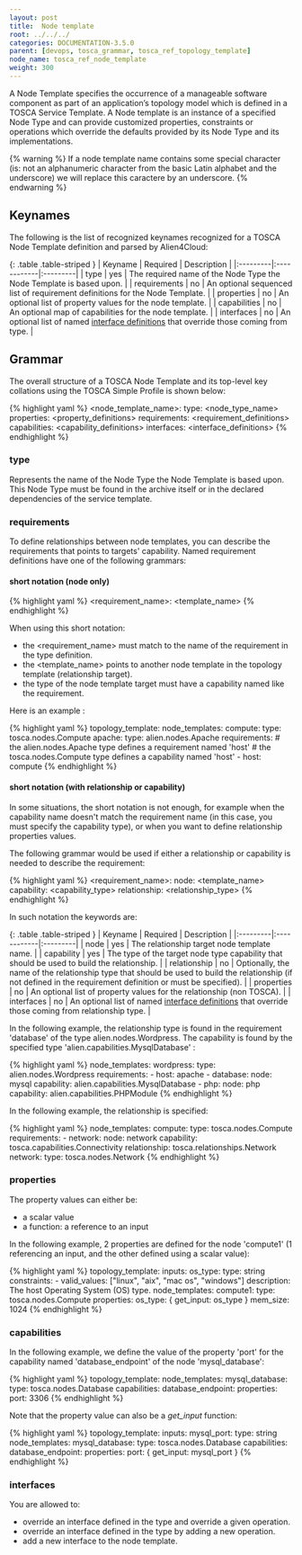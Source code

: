 ```yaml
---
layout: post
title:  Node template
root: ../../../
categories: DOCUMENTATION-3.5.0
parent: [devops, tosca_grammar, tosca_ref_topology_template]
node_name: tosca_ref_node_template
weight: 300
---
```


A Node Template specifies the occurrence of a manageable software component as part of an application’s topology model which is defined in a TOSCA Service Template.  A Node template is an instance of a specified Node Type and can provide customized properties, constraints or operations which override the defaults provided by its Node Type and its implementations.

{% warning %}
If a node template name contains some special character (is: not an alphanumeric character from the basic Latin alphabet and the underscore) we will replace this caractere by an underscore.
{% endwarning %}

## Keynames

The following is the list of recognized keynames recognized for a TOSCA Node Template definition and parsed by Alien4Cloud:

{: .table .table-striped }
| Keyname | Required | Description |
|:---------|:------------|:---------|
| type | yes | The required name of the Node Type the Node Template is based upon. |
| requirements | no | An optional sequenced list of requirement definitions for the Node Template. |
| properties | no |  An optional list of property values for the node template. |
| capabilities | no |  An optional map of capabilities for the node template. |
| interfaces | no | An optional list of named [interface definitions](#/documentation/3.0.0/devops_guide/tosca_grammar/interface_definition.html) that override those coming from type. |

## Grammar

The overall structure of a TOSCA Node Template and its top-level key collations using the TOSCA Simple Profile is shown below:

{% highlight yaml %}
<node_template_name>:
  type: <node_type_name>
  properties:
    <property_definitions>
  requirements:
    <requirement_definitions>
  capabilities:
    <capability_definitions>
  interfaces:
    <interface_definitions>
{% endhighlight %}

### type

Represents the name of the Node Type the Node Template is based upon. This Node Type must be found in the archive itself or in the declared dependencies of the service template.

### requirements

To define relationships between node templates, you can describe the requirements that points to targets' capability.
Named requirement definitions have one of the following grammars:

#### short notation (node only)

{% highlight yaml %}
<requirement_name>: <template_name>
{% endhighlight %}

When using this short notation:

- the <requirement_name> must match to the name of the requirement in the type definition.
- the <template_name> points to another node template in the topology template (relationship target).
- the type of the node template target must have a capability named like the requirement.

Here is an example :

{% highlight yaml %}
topology_template:
  node_templates:
    compute:
      type: tosca.nodes.Compute
    apache:
      type: alien.nodes.Apache
      requirements:
        # the alien.nodes.Apache type defines a requirement named 'host'
        # the tosca.nodes.Compute type defines a capability named 'host'
        - host: compute
{% endhighlight %}

#### short notation (with relationship or capability)

In some situations, the short notation is not enough, for example when the capability name doesn't match the requirement name (in this case, you must specify the capability type), or when you want to define relationship properties values.

The following grammar would be used if either a relationship or capability is needed to describe the requirement:

{% highlight yaml %}
<requirement_name>:
  node: <template_name>
  capability: <capability_type>
  relationship: <relationship_type>
{% endhighlight %}

In such notation the keywords are:

{: .table .table-striped }
| Keyname | Required | Description |
|:---------|:------------|:---------|
| node | yes | The relationship target node template name. |
| capability | yes | The type of the target node type capability that should be used to build the relationship. |
| relationship | no |  Optionally, the name of the relationship type that should be used to build the relationship (if not defined in the requirement definition or must be specified). |
| properties | no |  An optional list of property values for the relationship (non TOSCA). |
| interfaces | no |  An optional list of named [interface definitions](#/documentation/3.0.0/devops_guide/tosca_grammar/interface_definition.html) that override those coming from relationship type. |

In the following example, the relationship type is found in the requirement 'database' of the type alien.nodes.Wordpress. The capability is found by the specified type 'alien.capabilities.MysqlDatabase' :

{% highlight yaml %}
node_templates:
  wordpress:
    type: alien.nodes.Wordpress
    requirements:
      - host: apache
      - database:
          node: mysql
          capability: alien.capabilities.MysqlDatabase
      - php:
          node: php
          capability: alien.capabilities.PHPModule
{% endhighlight %}

In the following example, the relationship is specified:

{% highlight yaml %}
node_templates:
  compute:
    type: tosca.nodes.Compute
    requirements:
      - network:
          node: network
          capability: tosca.capabilities.Connectivity
          relationship: tosca.relationships.Network
  network:
    type: tosca.nodes.Network
{% endhighlight %}

### properties

The property values can either be:

- a scalar value
- a function: a reference to an input

In the following example, 2 properties are defined for the node 'compute1' (1 referencing an input, and the other defined using a scalar value):

{% highlight yaml %}
topology_template:
  inputs:
    os_type:
      type: string
      constraints:
        - valid_values: ["linux", "aix", "mac os", "windows"]
      description: The host Operating System (OS) type.
  node_templates:
    compute1:
      type: tosca.nodes.Compute
      properties:
        os_type: { get_input: os_type }
        mem_size: 1024
{% endhighlight %}

### capabilities

In the following example, we define the value of the property 'port' for the capability named 'database_endpoint' of the node 'mysql_database':

{% highlight yaml %}
topology_template:
  node_templates:
    mysql_database:
      type: tosca.nodes.Database
      capabilities:
        database_endpoint:
          properties:
            port: 3306
{% endhighlight %}

Note that the property value can also be a *get_input* function:

{% highlight yaml %}
topology_template:
  inputs:
    mysql_port:
      type: string
  node_templates:
    mysql_database:
      type: tosca.nodes.Database
      capabilities:
        database_endpoint:
          properties:
            port: { get_input: mysql_port }
{% endhighlight %}

### interfaces

You are allowed to:

- override an interface defined in the type and override a given operation.
- override an interface defined in the type by adding a new operation.
- add a new interface to the node template.
